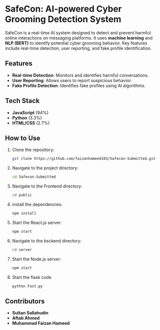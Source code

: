 # SafeCon: AI-powered Cyber Grooming Detection System

SafeCon is a real-time AI system designed to detect and prevent harmful online interactions on messaging platforms. It uses **machine learning** and **NLP (BERT)** to identify potential cyber grooming behavior. Key features include real-time detection, user reporting, and fake profile identification.

## Features
- **Real-time Detection**: Monitors and identifies harmful conversations.
- **User Reporting**: Allows users to report suspicious behavior.
- **Fake Profile Detection**: Identifies fake profiles using AI algorithms.

## Tech Stack
- **JavaScript** (94%)
- **Python** (3.3%)
- **HTML/CSS** (2.7%)

## How to Use
1. Clone the repository:  
   ```bash
   git clone https://github.com/faizanhameed103/Safecon-Submitted.git
   
2. Navigate to the project directory:
   ```bash
   cd Safecon-Submitted
   ```
3. Navigate to the Frontend directory:
   ```bash
   cd public
   ```
4. install the dependencies:
   ```bash
   npm install
   ```
5. Start the React.js server:
   ```bash
   npm start
   ```
6. Navigate to the bsckend directory:
   ```bash
   cd server
   ```
6. Start the Node.js server:
   ```bash
   npm start
   ```
7. Start the flask code
   ```bash
   python Fast.py
   ```
## Contributors
- **Sultan Sallahudin**
- **Aftab Ahmed**
- **Muhammad Faizan Hameed**
